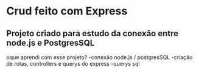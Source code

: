 # Crud feito com Express
## Projeto criado para estudo da conexão entre node.js e PostgresSQL

oque aprendi com esse projeto?
 -conexão node.js / postgresSQL
 -criação de rotas, controllers e querys do express
 -querys sql
